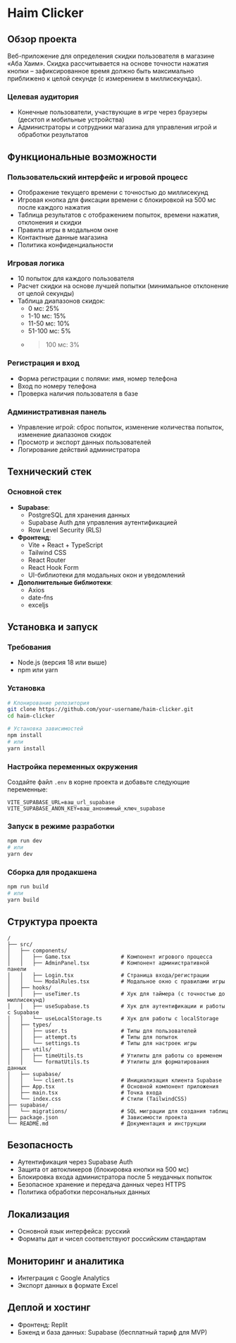 # Haim Clicker

## Обзор проекта

Веб-приложение для определения скидки пользователя в магазине «Аба Хаим». Скидка рассчитывается на основе точности нажатия кнопки – зафиксированное время должно быть максимально приближено к целой секунде (с измерением в миллисекундах).

### Целевая аудитория
- Конечные пользователи, участвующие в игре через браузеры (десктоп и мобильные устройства)
- Администраторы и сотрудники магазина для управления игрой и обработки результатов

## Функциональные возможности

### Пользовательский интерфейс и игровой процесс
- Отображение текущего времени с точностью до миллисекунд
- Игровая кнопка для фиксации времени с блокировкой на 500 мс после каждого нажатия
- Таблица результатов с отображением попыток, времени нажатия, отклонения и скидки
- Правила игры в модальном окне
- Контактные данные магазина
- Политика конфиденциальности

### Игровая логика
- 10 попыток для каждого пользователя
- Расчет скидки на основе лучшей попытки (минимальное отклонение от целой секунды)
- Таблица диапазонов скидок:
  - 0 мс: 25%
  - 1-10 мс: 15%
  - 11-50 мс: 10%
  - 51-100 мс: 5%
  - >100 мс: 3%

### Регистрация и вход
- Форма регистрации с полями: имя, номер телефона
- Вход по номеру телефона
- Проверка наличия пользователя в базе

### Административная панель
- Управление игрой: сброс попыток, изменение количества попыток, изменение диапазонов скидок
- Просмотр и экспорт данных пользователей
- Логирование действий администратора

## Технический стек

### Основной стек
- **Supabase**:
  - PostgreSQL для хранения данных
  - Supabase Auth для управления аутентификацией
  - Row Level Security (RLS)
- **Фронтенд**:
  - Vite + React + TypeScript
  - Tailwind CSS
  - React Router
  - React Hook Form
  - UI-библиотеки для модальных окон и уведомлений
- **Дополнительные библиотеки**:
  - Axios
  - date-fns
  - exceljs

## Установка и запуск

### Требования
- Node.js (версия 18 или выше)
- npm или yarn

### Установка
```bash
# Клонирование репозитория
git clone https://github.com/your-username/haim-clicker.git
cd haim-clicker

# Установка зависимостей
npm install
# или
yarn install
```

### Настройка переменных окружения
Создайте файл `.env` в корне проекта и добавьте следующие переменные:
```
VITE_SUPABASE_URL=ваш_url_supabase
VITE_SUPABASE_ANON_KEY=ваш_анонимный_ключ_supabase
```

### Запуск в режиме разработки
```bash
npm run dev
# или
yarn dev
```

### Сборка для продакшена
```bash
npm run build
# или
yarn build
```

## Структура проекта
```
/
├── src/
│   ├── components/
│   │   ├── Game.tsx                # Компонент игрового процесса
│   │   ├── AdminPanel.tsx          # Компонент административной панели
│   │   ├── Login.tsx               # Страница входа/регистрации
│   │   └── ModalRules.tsx          # Модальное окно с правилами игры
│   ├── hooks/
│   │   ├── useTimer.ts             # Хук для таймера (с точностью до миллисекунд)
│   │   ├── useSupabase.ts          # Хук для аутентификации и работы с Supabase
│   │   └── useLocalStorage.ts      # Хук для работы с localStorage
│   ├── types/
│   │   ├── user.ts                 # Типы для пользователей
│   │   ├── attempt.ts              # Типы для попыток
│   │   └── settings.ts             # Типы для настроек игры
│   ├── utils/
│   │   ├── timeUtils.ts            # Утилиты для работы со временем
│   │   └── formatUtils.ts          # Утилиты для форматирования данных
│   ├── supabase/
│   │   └── client.ts               # Инициализация клиента Supabase
│   ├── App.tsx                     # Основной компонент приложения
│   ├── main.tsx                    # Точка входа
│   └── index.css                   # Стили (TailwindCSS)
├── supabase/
│   └── migrations/                 # SQL миграции для создания таблиц
├── package.json                    # Зависимости проекта
└── README.md                       # Документация и инструкции
```

## Безопасность
- Аутентификация через Supabase Auth
- Защита от автокликеров (блокировка кнопки на 500 мс)
- Блокировка входа администратора после 5 неудачных попыток
- Безопасное хранение и передача данных через HTTPS
- Политика обработки персональных данных

## Локализация
- Основной язык интерфейса: русский
- Форматы дат и чисел соответствуют российским стандартам

## Мониторинг и аналитика
- Интеграция с Google Analytics
- Экспорт данных в формате Excel

## Деплой и хостинг
- Фронтенд: Replit
- Бэкенд и база данных: Supabase (бесплатный тариф для MVP)